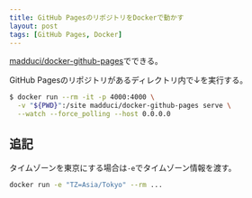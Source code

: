 ```yaml
---
title: GitHub PagesのリポジトリをDockerで動かす
layout: post
tags: [GitHub Pages, Docker]
---
```


[madduci/docker-github-pages](https://hub.docker.com/r/madduci/docker-github-pages/)でできる。


GitHub Pagesのリポジトリがあるディレクトリ内で↓を実行する。

```sh
$ docker run --rm -it -p 4000:4000 \
  -v "${PWD}":/site madduci/docker-github-pages serve \
  --watch --force_polling --host 0.0.0.0
```

## 追記
タイムゾーンを東京にする場合は`-e`でタイムゾーン情報を渡す。

```sh
docker run -e "TZ=Asia/Tokyo" --rm ...
```
